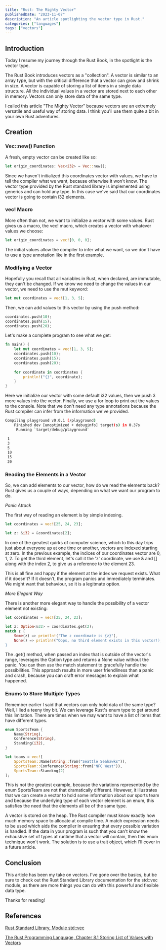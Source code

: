```yaml
---
title: "Rust: The Mighty Vector"
publishedDate: "2023-11-07"
description: "An article spotlighting the vector type in Rust."
categories: ["languages"]
tags: ["vectors"]
---
```


## Introduction

Today I resume my journey through the Rust Book, in the spotlight is the vector type.

The Rust Book introduces vectors as a "collection".  A vector is similar to an array type, but with the critical difference that a vector can grow and shrink in size. A vector is capable of storing a list of items in a single data structure. All the individual values in a vector are stored next to each other in memory.  Vectors can only store data of the same type.

I called this article "The Mighty Vector" because vectors are an extremely versatile and useful way of storing data. I think you'll use them quite a bit in your own Rust adventures.

## Creation

### Vec::new() Function

A fresh, empty vector can be created like so:

```rust
let origin_coordinates: Vec<i32> = Vec::new();
```

Since we haven't initialized this coordinates vector with values, we have to tell the compiler what we want, because otherwise it won't know. The vector type provided by the Rust standard library is implemented using generics and can hold any type.  In this case we've said that our coordinates vector is going to contain i32 elements.

### vec! Macro

More often than not, we want to initialize a vector with some values. Rust gives us a macro, the vec! macro, which creates a vector with whatever values we choose:

```rust
let origin_coordinates = vec![0, 0, 0];
```

The initial values allow the compiler to infer what we want, so we don't have to use a type annotation like in the first example.

### Modifying a Vector

Hopefully you recall that all variables in Rust, when declared, are immutable, they can't be changed. If we know we need to change the values in our vector, we need to use the mut keyword:

```rust
let mut coordinates = vec![1, 3, 5];
```

Then, we can add values to this vector by using the push method:

```rust
coordinates.push(10);
coordinates.push(15);
coordinates.push(20);
```

Let's make a complete program to see what we get:

```rust
fn main() {
    let mut coordinates = vec![1, 3, 5];
    coordinates.push(10);
    coordinates.push(15);
    coordinates.push(20);
    
    for coordinate in coordinates {
        println!("{}", coordinate);
    }
}
```

Here we initialize our vector with some default i32 values, then we push 3 more values into the vector.  Finally, we use a for loop to print out the values to the console. Note that we don't need any type annotations because the Rust compiler can infer from the information we've provided.

```bash
Compiling playground v0.0.1 (/playground)
    Finished dev [unoptimized + debuginfo] target(s) in 0.37s
     Running `target/debug/playground`

 1
 3
 5
 10
 15
 20
```

### Reading the Elements in a Vector

So, we can add elements to our vector, how do we read the elements back? Rust gives us a couple of ways, depending on what we want our program to do.

*Panic Attack*

The first way of reading an element is by simple indexing.

```rust
let coordinates = vec![25, 24, 23];

let z: &i32 = &coordinates[2];
```

In one of the greatest quirks of computer science, which to this day trips just about everyone up at one time or another, vectors are indexed starting at zero. In the previous example, the indices of our coordinates vector are 0, 1, 2. To get the third element, let's call it the 'z' coordinate, we use & and [] along with the index 2, to give us a reference to the element 23.

This is all fine and happy if the element at the index we request exists.  What if it doesn't?  If it doesn't, the program panics and immediately terminates. We might want that behaviour, so it is a legitmate option.

*More Elegant Way*

There is another more elegant way to handle the possibility of a vector element not existing:

```rust
let coordinates = vec![25, 24, 23];

let z: Option<&32> = coordinates.get(2);
match z {
    Some(z) => println!("The z coordinate is {z}"),
    None() => println!("Oops, no third element exists in this vector!);
}
```

The .get() method, when passed an index that is outside of the vector's range, leverages the Option type and returns a None value without the panic. You can then use the match statement to gracefully handle the possibilities. This approach results in more user friendliness than a panic and crash, because you can craft error messages to explain what happened.

### Enums to Store Multiple Types

Remember earlier I said that vectors can only hold data of the same type? Well, I lied a teeny tiny bit. We can leverage Rust's enum type to get around this limitation. There are times when we may want to have a list of items that have different types.

```rust
enum SportsTeam {
    Name(String),
    Conference(String),
    Standing(i32),
}

let teams = vec![
    SportsTeam::Name(String::from("Seattle Seahawks")),
    SportsTeam::Conference(String::from("NFC West")),
    SportsTeam::Standing(2)
];
```

This is not the greatest example, because the variations represented by the enum SportsTeam are not that dramatically different. However, it illustrates that we can create a vector to hold some information about our sports team and because the underlying type of each vector element is an enum, this satisfies the need that the elements all be of the same type.  

A vector is stored on the heap.  The Rust compiler must know exactly how much memory space to allocate at compile time. A match expression needs to be used which aids the compiler in ensuring that every possible variation is handled. If the data in your program is such that you can't know the exhaustive set of types at runtime that a vector will contain, then this enum technique won't work.  The solution is to use a trait object, which I'll cover in a future article.

## Conclusion

This article has been my take on vectors. I've gone over the basics, but be sure to check out the Rust Standard Library documentation for the std::vec module, as there are more things you can do with this powerful and flexible data type.

Thanks for reading!

## References

[Rust Standard Library, Module std::vec](https://doc.rust-lang.org/std/vec/index.html)

[The Rust Programming Language, Chapter 8.1 Storing List of Values with Vectors](https://doc.rust-lang.org/book/ch08-01-vectors.html)


